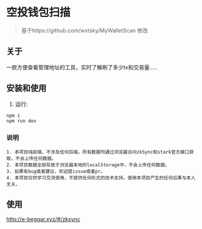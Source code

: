 # 空投钱包扫描

> 基于https://github.com/wxtsky/MyWalletScan 修改

## 关于

一款方便查看管理地址的工具，实时了解刷了多少tx和交易量.....

## 安装和使用

1. 运行:
```bash
npm i
npm run dev
```

### 说明

```
1. 本项目纯前端，不涉及任何后端，所有数据均通过浏览器访问zkSync和stark官方接口获取，不会上传任何数据。
2. 本项目数据全部存放于浏览器本地的localStorage中，不会上传任何数据。
3. 如果有bug或者建议，欢迎提issue或者pr。
4. 本项目仅供学习交流使用，不提供任何形式的技术支持，使用本项目产生的任何后果与本人无关。
```

## 使用

http://e-beggar.xyz/#/zksync
